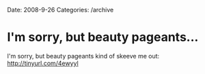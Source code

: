 Date: 2008-9-26
Categories: /archive

# I'm sorry, but beauty pageants...

I'm sorry, but beauty pageants kind of skeeve me out: http://tinyurl.com/4ewyyl
